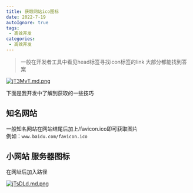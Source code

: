 ```yaml
---
title: 获取网站ico图标
date: 2022-7-19
autoIgnore: true
tags:
 - 高效开发
categories: 
 - 高效开发
---
```


> 一般在开发者工具中看见head标签寻找icon标签的link 大部分都能找到答案

[![jT3MvT.md.png](https://s1.ax1x.com/2022/07/19/jT3MvT.md.png)](https://imgtu.com/i/jT3MvT)

下面是我开发中了解到获取的一些技巧

## 知名网站

一般知名网站在网站结尾后加上/favicon.ico即可获取图片<br>
例如：`www.baidu.com/favicon.ico`

## 小网站 服务器图标
在网址后加入路径

[![jTsDLd.md.png](https://s1.ax1x.com/2022/07/19/jTsDLd.md.png)](https://imgtu.com/i/jTsDLd)


